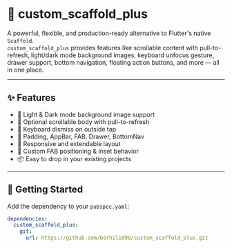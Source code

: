 # 🧱 custom_scaffold_plus

A powerful, flexible, and production-ready alternative to Flutter's native `Scaffold`.  
`custom_scaffold_plus` provides features like scrollable content with pull-to-refresh, light/dark mode background images, keyboard unfocus gesture, drawer support, bottom navigation, floating action buttons, and more — all in one place.

---

## ✨ Features

- 🎨 Light & Dark mode background image support
- 🔄 Optional scrollable body with pull-to-refresh
- 🎯 Keyboard dismiss on outside tap
- 🧭 Padding, AppBar, FAB, Drawer, BottomNav
- 📱 Responsive and extendable layout
- 🔧 Custom FAB positioning & inset behavior
- 📦 Easy to drop in your existing projects

---

## 🚀 Getting Started

Add the dependency to your `pubspec.yaml`:

```yaml
dependencies:
  custom_scaffold_plus:
    git:
      url: https://github.com/berhili098/custom_scaffold_plus.git
